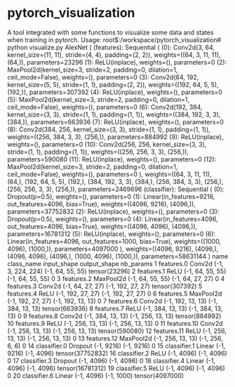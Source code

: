 # pytorch_visualization
A tool integrated with some functions to visualize some data and states when training in pytorch.
Usage:
root$:/workspace/pytorch_visualization# python visualize.py
AlexNet (
  (features): Sequential (
    (0): Conv2d(3, 64, kernel_size=(11, 11), stride=(4, 4), padding=(2, 2)), weights=((64, 3, 11, 11), (64,)), parameters=23296
    (1): ReLU(inplace), weights=(), parameters=0
    (2): MaxPool2d(kernel_size=3, stride=2, padding=0, dilation=1, ceil_mode=False), weights=(), parameters=0
    (3): Conv2d(64, 192, kernel_size=(5, 5), stride=(1, 1), padding=(2, 2)), weights=((192, 64, 5, 5), (192,)), parameters=307392
    (4): ReLU(inplace), weights=(), parameters=0
    (5): MaxPool2d(kernel_size=3, stride=2, padding=0, dilation=1, ceil_mode=False), weights=(), parameters=0
    (6): Conv2d(192, 384, kernel_size=(3, 3), stride=(1, 1), padding=(1, 1)), weights=((384, 192, 3, 3), (384,)), parameters=663936
    (7): ReLU(inplace), weights=(), parameters=0
    (8): Conv2d(384, 256, kernel_size=(3, 3), stride=(1, 1), padding=(1, 1)), weights=((256, 384, 3, 3), (256,)), parameters=884992
    (9): ReLU(inplace), weights=(), parameters=0
    (10): Conv2d(256, 256, kernel_size=(3, 3), stride=(1, 1), padding=(1, 1)), weights=((256, 256, 3, 3), (256,)), parameters=590080
    (11): ReLU(inplace), weights=(), parameters=0
    (12): MaxPool2d(kernel_size=3, stride=2, padding=0, dilation=1, ceil_mode=False), weights=(), parameters=0
  ), weights=((64, 3, 11, 11), (64,), (192, 64, 5, 5), (192,), (384, 192, 3, 3), (384,), (256, 384, 3, 3), (256,), (256, 256, 3, 3), (256,)), parameters=2469696
  (classifier): Sequential (
    (0): Dropout(p=0.5), weights=(), parameters=0
    (1): Linear(in_features=9216, out_features=4096, bias=True), weights=((4096, 9216), (4096,)), parameters=37752832
    (2): ReLU(inplace), weights=(), parameters=0
    (3): Dropout(p=0.5), weights=(), parameters=0
    (4): Linear(in_features=4096, out_features=4096, bias=True), weights=((4096, 4096), (4096,)), parameters=16781312
    (5): ReLU(inplace), weights=(), parameters=0
    (6): Linear(in_features=4096, out_features=1000, bias=True), weights=((1000, 4096), (1000,)), parameters=4097000
  ), weights=((4096, 9216), (4096,), (4096, 4096), (4096,), (1000, 4096), (1000,)), parameters=58631144
)
            name class_name        input_shape       output_shape         nb_params
1     features.0     Conv2d  (-1, 3, 224, 224)   (-1, 64, 55, 55)     tensor(23296)
2     features.1       ReLU   (-1, 64, 55, 55)   (-1, 64, 55, 55)                 0
3     features.2  MaxPool2d   (-1, 64, 55, 55)   (-1, 64, 27, 27)                 0
4     features.3     Conv2d   (-1, 64, 27, 27)  (-1, 192, 27, 27)    tensor(307392)
5     features.4       ReLU  (-1, 192, 27, 27)  (-1, 192, 27, 27)                 0
6     features.5  MaxPool2d  (-1, 192, 27, 27)  (-1, 192, 13, 13)                 0
7     features.6     Conv2d  (-1, 192, 13, 13)  (-1, 384, 13, 13)    tensor(663936)
8     features.7       ReLU  (-1, 384, 13, 13)  (-1, 384, 13, 13)                 0
9     features.8     Conv2d  (-1, 384, 13, 13)  (-1, 256, 13, 13)    tensor(884992)
10    features.9       ReLU  (-1, 256, 13, 13)  (-1, 256, 13, 13)                 0
11   features.10     Conv2d  (-1, 256, 13, 13)  (-1, 256, 13, 13)    tensor(590080)
12   features.11       ReLU  (-1, 256, 13, 13)  (-1, 256, 13, 13)                 0
13   features.12  MaxPool2d  (-1, 256, 13, 13)    (-1, 256, 6, 6)                 0
14  classifier.0    Dropout         (-1, 9216)         (-1, 9216)                 0
15  classifier.1     Linear         (-1, 9216)         (-1, 4096)  tensor(37752832)
16  classifier.2       ReLU         (-1, 4096)         (-1, 4096)                 0
17  classifier.3    Dropout         (-1, 4096)         (-1, 4096)                 0
18  classifier.4     Linear         (-1, 4096)         (-1, 4096)  tensor(16781312)
19  classifier.5       ReLU         (-1, 4096)         (-1, 4096)                 0
20  classifier.6     Linear         (-1, 4096)         (-1, 1000)   tensor(4097000)
